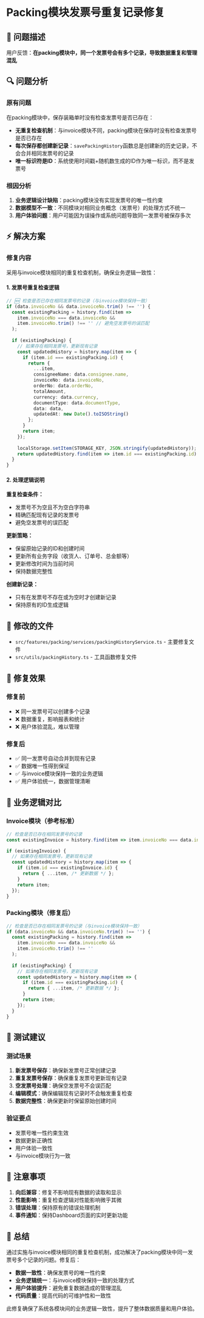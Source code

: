 # Packing模块发票号重复记录修复

## 🎯 问题描述

用户反馈：**在packing模块中，同一个发票号会有多个记录，导致数据重复和管理混乱**

## 🔍 问题分析

### 原有问题
在packing模块中，保存装箱单时没有检查发票号是否已存在：
- **无重复检查机制**：与invoice模块不同，packing模块在保存时没有检查发票号是否已存在
- **每次保存都创建新记录**：`savePackingHistory`函数总是创建新的历史记录，不会合并相同发票号的记录
- **唯一标识符是ID**：系统使用时间戳+随机数生成的ID作为唯一标识，而不是发票号

### 根因分析
1. **业务逻辑设计缺陷**：packing模块没有实现发票号的唯一性约束
2. **数据模型不一致**：不同模块对相同业务概念（发票号）的处理方式不统一
3. **用户体验问题**：用户可能因为误操作或系统问题导致同一发票号被保存多次

## ⚡ 解决方案

### 修复内容

采用与invoice模块相同的重复检查机制，确保业务逻辑一致性：

#### 1. 发票号重复检查逻辑
```typescript
// 🆕 检查是否已存在相同发票号的记录（与invoice模块保持一致）
if (data.invoiceNo && data.invoiceNo.trim() !== '') {
  const existingPacking = history.find(item => 
    item.invoiceNo === data.invoiceNo && 
    item.invoiceNo.trim() !== '' // 避免空发票号的误匹配
  );
  
  if (existingPacking) {
    // 如果存在相同发票号，更新现有记录
    const updatedHistory = history.map(item => {
      if (item.id === existingPacking.id) {
        return {
          ...item,
          consigneeName: data.consignee.name,
          invoiceNo: data.invoiceNo,
          orderNo: data.orderNo,
          totalAmount,
          currency: data.currency,
          documentType: data.documentType,
          data: data,
          updatedAt: new Date().toISOString()
        };
      }
      return item;
    });
    
    localStorage.setItem(STORAGE_KEY, JSON.stringify(updatedHistory));
    return updatedHistory.find(item => item.id === existingPacking.id) || null;
  }
}
```

#### 2. 处理逻辑说明

**重复检查条件：**
- 发票号不为空且不为空白字符串
- 精确匹配现有记录的发票号
- 避免空发票号的误匹配

**更新策略：**
- 保留原始记录的ID和创建时间
- 更新所有业务字段（收货人、订单号、总金额等）
- 更新修改时间为当前时间
- 保持数据完整性

**创建新记录：**
- 只有在发票号不存在或为空时才创建新记录
- 保持原有的ID生成逻辑

## 📁 修改的文件

- `src/features/packing/services/packingHistoryService.ts` - 主要修复文件
- `src/utils/packingHistory.ts` - 工具函数修复文件

## 🎯 修复效果

### 修复前
- ❌ 同一发票号可以创建多个记录
- ❌ 数据重复，影响报表和统计
- ❌ 用户体验混乱，难以管理

### 修复后
- ✅ 同一发票号自动合并到现有记录
- ✅ 数据唯一性得到保证
- ✅ 与invoice模块保持一致的业务逻辑
- ✅ 用户体验统一，数据管理清晰

## 🔄 业务逻辑对比

### Invoice模块（参考标准）
```typescript
// 检查是否已存在相同发票号的记录
const existingInvoice = history.find(item => item.invoiceNo === data.invoiceNo);

if (existingInvoice) {
  // 如果存在相同发票号，更新现有记录
  const updatedHistory = history.map(item => {
    if (item.id === existingInvoice.id) {
      return { ...item, /* 更新数据 */ };
    }
    return item;
  });
}
```

### Packing模块（修复后）
```typescript
// 检查是否已存在相同发票号的记录（与invoice模块保持一致）
if (data.invoiceNo && data.invoiceNo.trim() !== '') {
  const existingPacking = history.find(item => 
    item.invoiceNo === data.invoiceNo && 
    item.invoiceNo.trim() !== ''
  );
  
  if (existingPacking) {
    // 如果存在相同发票号，更新现有记录
    const updatedHistory = history.map(item => {
      if (item.id === existingPacking.id) {
        return { ...item, /* 更新数据 */ };
      }
      return item;
    });
  }
}
```

## 🧪 测试建议

### 测试场景
1. **新发票号保存**：确保新发票号正常创建记录
2. **重复发票号保存**：确保重复发票号更新现有记录
3. **空发票号处理**：确保空发票号不会误匹配
4. **编辑模式**：确保编辑现有记录时不会触发重复检查
5. **数据完整性**：确保更新时保留原始创建时间

### 验证要点
- 发票号唯一性约束生效
- 数据更新正确性
- 用户体验一致性
- 与invoice模块行为一致

## 📝 注意事项

1. **向后兼容**：修复不影响现有数据的读取和显示
2. **性能影响**：重复检查逻辑对性能影响微乎其微
3. **错误处理**：保持原有的错误处理机制
4. **事件通知**：保持Dashboard页面的实时更新功能

## 🎉 总结

通过实施与invoice模块相同的重复检查机制，成功解决了packing模块中同一发票号多个记录的问题。修复后：

- **数据一致性**：确保发票号的唯一性约束
- **业务逻辑统一**：与invoice模块保持一致的处理方式
- **用户体验提升**：避免重复数据造成的管理混乱
- **代码质量**：提高代码的可维护性和一致性

此修复确保了系统各模块间的业务逻辑一致性，提升了整体数据质量和用户体验。
